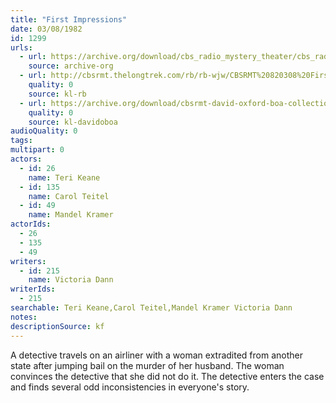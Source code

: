 ```yaml
---
title: "First Impressions"
date: 03/08/1982
id: 1299
urls: 
  - url: https://archive.org/download/cbs_radio_mystery_theater/cbs_radio_mystery_theater-1251-1300.zip/cbs_radio_mystery_theater-1251-1300%2Fcbsrmt_1299_first_impressions.mp3
    source: archive-org
  - url: http://cbsrmt.thelongtrek.com/rb/rb-wjw/CBSRMT%20820308%20First%20Impression_wjw.mp3
    quality: 0
    source: kl-rb
  - url: https://archive.org/download/cbsrmt-david-oxford-boa-collection/CBSRMT-820308-1299-First-Impressions-(128-48)_WBBM-JE-{BoA}.mp3
    quality: 0
    source: kl-davidoboa
audioQuality: 0
tags: 
multipart: 0
actors:  
  - id: 26
    name: Teri Keane  
  - id: 135
    name: Carol Teitel  
  - id: 49
    name: Mandel Kramer
actorIds:  
  - 26  
  - 135  
  - 49
writers:  
  - id: 215
    name: Victoria Dann
writerIds:  
  - 215
searchable: Teri Keane,Carol Teitel,Mandel Kramer Victoria Dann
notes: 
descriptionSource: kf
---
```

A detective travels on an airliner with a woman extradited from another state after jumping bail on the murder of her husband. The woman convinces the detective that she did not do it. The detective enters the case and finds several odd inconsistencies in everyone's story.